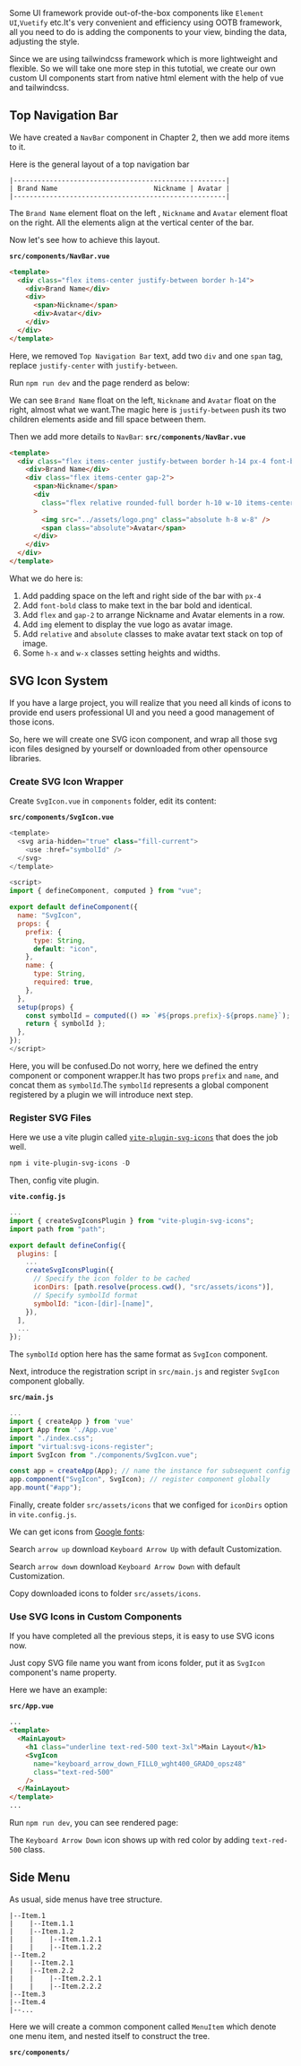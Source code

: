 Some UI framework provide out-of-the-box components like `Element UI`,`Vuetify` etc.It's very convenient and efficiency using OOTB framework, all you need to do is adding the components to your view, binding the data, adjusting the style.

Since we are using tailwindcss framework which is more lightweight and flexible. So we will take one more step in this tutotial, we create our own custom UI components start from native html element with the help of vue and tailwindcss.

## Top Navigation Bar
We have created a `NavBar` component in Chapter 2, then we add more items to it.

Here is the general layout of a top navigation bar
```
|-----------------------------------------------------|
| Brand Name                        Nickname | Avatar |
|-----------------------------------------------------|
```
The `Brand Name` element float on the left , `Nickname` and `Avatar` element float on the right. All the elements align at the vertical center of the bar.

Now let's see how to achieve this layout.

**`src/components/NavBar.vue`**
```html
<template>
  <div class="flex items-center justify-between border h-14">
    <div>Brand Name</div>
    <div>
      <span>Nickname</span>
      <div>Avatar</div>
    </div>
  </div>
</template>
```
Here, we removed `Top Navigation Bar` text, add two `div` and one `span` tag, replace `justify-center` with `justify-between`.

Run `npm run dev` and the page renderd as below:

We can see `Brand Name` float on the left, `Nickname` and `Avatar` float on the right, almost what we want.The magic here is `justify-between` push its two children elements aside and fill space between them.

Then we add more details to `NavBar`:
**`src/components/NavBar.vue`**
```html
<template>
  <div class="flex items-center justify-between border h-14 px-4 font-bold">
    <div>Brand Name</div>
    <div class="flex items-center gap-2">
      <span>Nickname</span>
      <div
        class="flex relative rounded-full border h-10 w-10 items-center justify-center text-xs"
      >
        <img src="../assets/logo.png" class="absolute h-8 w-8" />
        <span class="absolute">Avatar</span>
      </div>
    </div>
  </div>
</template>
```
What we do here is:
1. Add padding space on the left and right side of the bar with `px-4`
2. Add `font-bold` class to make text in the bar bold and identical.
3. Add `flex` and `gap-2` to arrange Nickname and Avatar elements in a row.
4. Add `img` element to display the vue logo as avatar image.
5. Add `relative` and `absolute` classes to make avatar text stack on top of image.
6. Some `h-x` and `w-x` classes setting heights and widths.

## SVG Icon System
If you have a large project, you will realize that you need all kinds of icons to provide end users professional UI and you need a good management of those icons.

So, here we will create one SVG icon component, and wrap all those svg icon files designed by yourself or downloaded from other opensource libraries.

### Create SVG Icon Wrapper
Create `SvgIcon.vue` in `components` folder, edit its content:

**`src/components/SvgIcon.vue`**
```javascript
<template>
  <svg aria-hidden="true" class="fill-current">
    <use :href="symbolId" />
  </svg>
</template>

<script>
import { defineComponent, computed } from "vue";

export default defineComponent({
  name: "SvgIcon",
  props: {
    prefix: {
      type: String,
      default: "icon",
    },
    name: {
      type: String,
      required: true,
    },
  },
  setup(props) {
    const symbolId = computed(() => `#${props.prefix}-${props.name}`);
    return { symbolId };
  },
});
</script>
```
Here, you will be confused.Do not worry, here we defined the entry component or component wrapper.It has two props `prefix` and `name`, and concat them as `symbolId`.The `symbolId` represents a global component registered by a plugin we will introduce next step.

### Register SVG Files
Here we use a vite plugin called [`vite-plugin-svg-icons`](https://github.com/vbenjs/vite-plugin-svg-icons) that does the job well.

```powershell
npm i vite-plugin-svg-icons -D
```

Then, config vite plugin.

**`vite.config.js`**
```js
...
import { createSvgIconsPlugin } from "vite-plugin-svg-icons";
import path from "path";

export default defineConfig({
  plugins: [
    ...
    createSvgIconsPlugin({
      // Specify the icon folder to be cached
      iconDirs: [path.resolve(process.cwd(), "src/assets/icons")],
      // Specify symbolId format
      symbolId: "icon-[dir]-[name]",
    }),
  ],
  ...
});

```
The `symbolId` option here has the same format as `SvgIcon` component.

Next, introduce the registration script in `src/main.js` and register `SvgIcon` component globally.

**`src/main.js`**
```javascript
...
import { createApp } from 'vue'
import App from './App.vue'
import "./index.css";
import "virtual:svg-icons-register";
import SvgIcon from "./components/SvgIcon.vue";

const app = createApp(App); // name the instance for subsequent config
app.component("SvgIcon", SvgIcon); // register component globally
app.mount("#app");
```

Finally, create folder `src/assets/icons` that we configed for `iconDirs` option in `vite.config.js`.

We can get icons from [Google fonts](https://fonts.google.com/icons):

Search `arrow up` download `Keyboard Arrow Up` with default Customization.

Search `arrow down` download `Keyboard Arrow Down` with default Customization.

Copy downloaded icons to folder `src/assets/icons`.

### Use SVG Icons in Custom Components
If you have completed all the previous steps, it is easy to use SVG icons now.

Just copy SVG file name you want from icons folder, put it as `SvgIcon` component's name property.

Here we have an example:

**`src/App.vue`**
```html
...
<template>
  <MainLayout>
    <h1 class="underline text-red-500 text-3xl">Main Layout</h1>
    <SvgIcon
      name="keyboard_arrow_down_FILL0_wght400_GRAD0_opsz48"
      class="text-red-500"
    />
  </MainLayout>
</template>
...
```

Run `npm run dev`, you can see rendered page:

The `Keyboard Arrow Down` icon shows up with red color by adding `text-red-500` class.

## Side Menu
As usual, side menus have tree structure.
```
|--Item.1
|    |--Item.1.1
|    |--Item.1.2
|    |    |--Item.1.2.1
|    |    |--Item.1.2.2
|--Item.2
|    |--Item.2.1
|    |--Item.2.2
|    |    |--Item.2.2.1
|    |    |--Item.2.2.2
|--Item.3
|--Item.4
|--...
```
Here we will create a common component called `MenuItem` which denote one menu item, and nested itself to construct the tree.

**`src/components/`**


